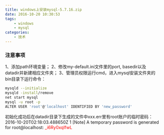 ```yaml
---
title: windows上安装mysql-5.7.16.zip
date: 2016-10-20 10:30:53
tags:
    - windows 
    - mysql
categories: 
    - 技术
---
```

### 注意事项

1、添加path环境变量；
2、修改my-default.ini文件里的port, basedir以及datadir并新建相应文件夹；
3、管理员权限运行cmd，进入mysql安装文件夹的bin目录下运行命令：

```bash
mysqld --initialize
mysqld -install/remove
net start mysql
mysql -u root -p
ALTER USER 'root'@'localhost' IDENTIFIED BY 'new_password'
```

初始化成功后在datadir目录下生成的文件中xxx.err里有root账户的临时密码：
2016-10-20T02:18:03.488650Z 1 [Note] A temporary password is generated for root@localhost: <font color=red>_i6Ry0xqIfwL</font>